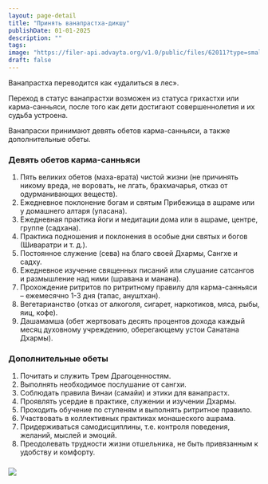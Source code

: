 ```yaml
---
layout: page-detail
title: "Принять ванапрастха-дикшу"
publishDate: 01-01-2025
description: ""
tags:
image: "https://filer-api.advayta.org/v1.0/public/files/62011?type=small"
draft: false
---
```


  
 Ванапрастха переводится как «удалиться в лес».

 Переход в статус ванапрастхи возможен из статуса грихастхи или карма-санньяси, после того как дети достигают совершеннолетия и их судьба устроена.

 Ванапрасхи принимают девять обетов карма-санньяси, а также дополнительные обеты.  

  
### **Девять обетов карма-санньяси**

1. Пять великих обетов (маха-врата) чистой жизни (не причинять никому вреда, не воровать, не лгать, брахмачарья, отказ от одурманивающих веществ).
2. Ежедневное поклонение богам и святым Прибежища в ашраме или у домашнего алтаря (упасана).
3. Ежедневная практика йоги и медитации дома или в ашраме, центре, группе (садхана).
4. Практика подношения и поклонения в особые дни святых и богов (Шиваратри и т. д.).
5. Постоянное служение (сева) на благо своей Дхармы, Сангхе и садху.
6. Ежедневное изучение священных писаний или слушание сатсангов и размышление над ними (шравана и манана).
7. Прохождение ритритов по ритритному правилу для карма-санньяси – ежемесячно 1-3 дня (тапас, ануштхан).
8. Вегетарианство (отказ от алкоголя, сигарет, наркотиков, мяса, рыбы, яиц, кофе).
9. Дашамамша (обет жертвовать десять процентов дохода каждый месяц духовному учреждению, оберегающему устои Санатана Дхармы).

### **Дополнительные обеты**

1. Почитать и служить Трем Драгоценностям.
2. Выполнять необходимое послушание от сангхи.
3. Соблюдать правила Винаи (самайи) и этики для ванапрастх.
4. Проявлять усердие в практике, служении и изучении Дхармы.
5. Проходить обучение по ступеням и выполнять ритритное правило.
6. Участвовать в коллективных практиках монашеского ашрама.
7. Придерживаться самодисциплины, т.е. контроля поведения, желаний, мыслей и эмоций.
8. Преодолевать трудности жизни отшельника, не быть привязанным к удобству и комфорту.

###   

![](https://filer-api.advayta.org/v1.0/public/files/62011?size=medium) 
  
  
